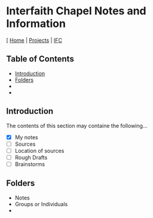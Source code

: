 # Interfaith Chapel Notes and Information

[ [Home](../../README.md) | [Projects](../Projects/README.md) | [IFC](/uri "Interfaith Chapel")

## Table of Contents
- [Introduction](#introduction)
- [Folders](#folders)
- []()
- []()

## Introduction
The contents of this section may containe the following...
- [x] My notes
- [ ] Sources
- [ ] Location of sources
- [ ] Rough Drafts
- [ ] Brainstorms

## Folders
- Notes
- Groups or Individuals
- 
